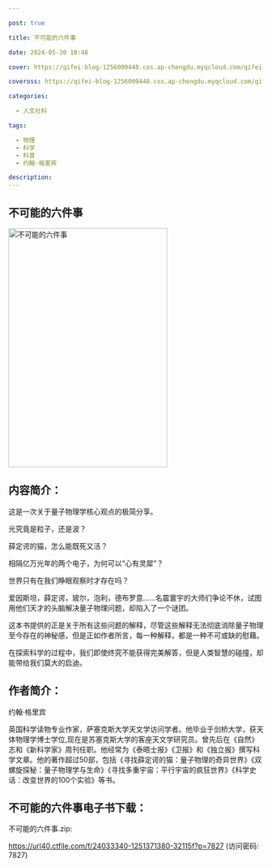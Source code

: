 ```yaml
---

post: true

title: 不可能的六件事

date: 2024-05-30 10:48

cover: https://qifei-blog-1256009448.cos.ap-chengdu.myqcloud.com/qifei-blog/s33561400.jpg

coveross: https://qifei-blog-1256009448.cos.ap-chengdu.myqcloud.com/qifei-blog/s33561400.jpg

categories:

  - 人文社科

tags:

  - 物理
  - 科学
  - 科普
  - 约翰·格里宾

description:
---
```


## 不可能的六件事

<img alt="不可能的六件事" class="aligncenter loading" data-was-processed="true" decoding="async" fetchpriority="high" height="471" src="https://qifei-blog-1256009448.cos.ap-chengdu.myqcloud.com/qifei-blog/s33561400.jpg" style="cursor: zoom-in;" width="314"/>

## 内容简介：

这是一次关于量子物理学核心观点的极简分享。

光究竟是粒子，还是波？

薛定谔的猫，怎么能既死又活？

相隔亿万光年的两个电子，为何可以“心有灵犀”？

世界只有在我们睁眼观察时才存在吗？

爱因斯坦，薛定谔，玻尔，泡利，德布罗意……名震寰宇的大师们争论不休，试图用他们天才的头脑解决量子物理问题，却陷入了一个谜团。

这本书提供的正是关于所有这些问题的解释，尽管这些解释无法彻底消除量子物理至今存在的神秘感，但是正如作者所言，每一种解释，都是一种不可或缺的慰藉。

在探索科学的过程中，我们即使终究不能获得完美解答，但是人类智慧的碰撞，却能带给我们莫大的启迪。

## 作者简介：

约翰·格里宾

英国科学读物专业作家，萨塞克斯大学天文学访问学者。他毕业于剑桥大学，获天体物理学博士学位,现在是苏塞克斯大学的客座天文学研究员。曾先后在《自然》志和《新科学家》周刊任职。他经常为《泰晤士报》《卫报》和《独立报》撰写科学文章。他的著作超过50部，包括《寻找薛定谔的猫：量子物理的奇异世界》《双螺旋探秘：量子物理学与生命》《寻找多重宇宙：平行宇宙的疯狂世界》《科学史话：改变世界的100个实验》等书。

## 不可能的六件事电子书下载：

不可能的六件事.zip: 

https://url40.ctfile.com/f/24033340-1251371380-32115f?p=7827 (访问密码: 7827)
